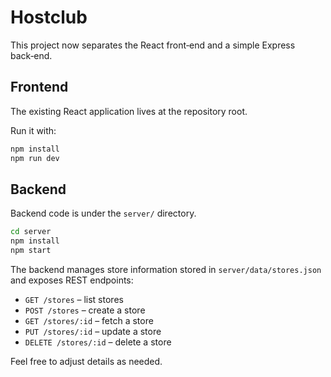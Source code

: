 # Hostclub

This project now separates the React front‑end and a simple Express back‑end.

## Frontend
The existing React application lives at the repository root.

Run it with:

```bash
npm install
npm run dev
```

## Backend
Backend code is under the `server/` directory.

```bash
cd server
npm install
npm start
```

The backend manages store information stored in `server/data/stores.json` and exposes REST endpoints:

- `GET /stores` – list stores
- `POST /stores` – create a store
- `GET /stores/:id` – fetch a store
- `PUT /stores/:id` – update a store
- `DELETE /stores/:id` – delete a store

Feel free to adjust details as needed.
